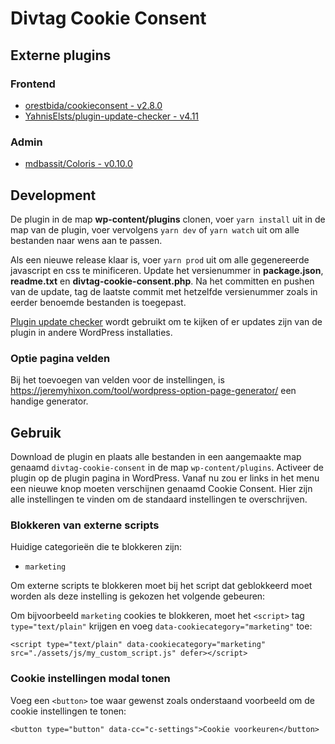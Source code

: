 # Divtag Cookie Consent

## Externe plugins

### Frontend
- [orestbida/cookieconsent - v2.8.0](https://github.com/orestbida/cookieconsent/releases/tag/v2.8.0)
- [YahnisElsts/plugin-update-checker - v4.11](https://github.com/YahnisElsts/plugin-update-checker/releases/tag/v4.11)

### Admin
- [mdbassit/Coloris - v0.10.0](https://github.com/mdbassit/Coloris/releases/tag/v0.10.0)

## Development
De plugin in de map **wp-content/plugins** clonen, voer `yarn install` uit in de map van de plugin, voer vervolgens `yarn dev` of `yarn watch` uit om alle bestanden naar wens aan te passen. 

Als een nieuwe release klaar is, voer `yarn prod` uit om alle gegenereerde javascript en css te minificeren. Update het versienummer in **package.json**, **readme.txt** en **divtag-cookie-consent.php**. Na het committen en pushen van de update, tag de laatste commit met hetzelfde versienummer zoals in eerder benoemde bestanden is toegepast.

[Plugin update checker](https://github.com/YahnisElsts/plugin-update-checker) wordt gebruikt om te kijken of er updates zijn van de plugin in andere WordPress installaties.

### Optie pagina velden
Bij het toevoegen van velden voor de instellingen, is https://jeremyhixon.com/tool/wordpress-option-page-generator/ een handige generator.

## Gebruik
Download de plugin en plaats alle bestanden in een aangemaakte map genaamd `divtag-cookie-consent` in de map `wp-content/plugins`. Activeer de plugin op de plugin pagina in WordPress. Vanaf nu zou er links in het menu een nieuwe knop moeten verschijnen genaamd Cookie Consent. Hier zijn alle instellingen te vinden om de standaard instellingen te overschrijven.

### Blokkeren van externe scripts
Huidige categorieën die te blokkeren zijn:
- `marketing`

Om externe scripts te blokkeren moet bij het script dat geblokkeerd moet worden als deze instelling is gekozen het volgende gebeuren:

Om bijvoorbeeld `marketing` cookies te blokkeren, moet het `<script>` tag `type="text/plain"` krijgen en voeg `data-cookiecategory="marketing"` toe:

`<script type="text/plain" data-cookiecategory="marketing" src="./assets/js/my_custom_script.js" defer></script>`

### Cookie instellingen modal tonen
Voeg een `<button>` toe waar gewenst zoals onderstaand voorbeeld om de cookie instellingen te tonen:

`<button type="button" data-cc="c-settings">Cookie voorkeuren</button>`